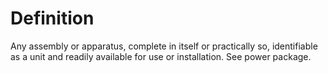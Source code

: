 # Definition

Any assembly or apparatus, complete in itself or practically so,
identifiable as a unit and readily available for use or installation.
See power package.
